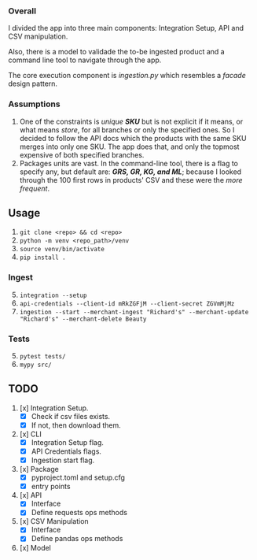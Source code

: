 ### Overall

<p>I divided the app into three main components:
Integration Setup, API and CSV manipulation.</p>
<p>Also, there is a model to validade the to-be
ingested product and a command line tool to navigate
through the app.</p>
<p>The core execution component is <em>ingestion.py</em>
which resembles a <em>facade</em> design pattern.</p>

### Assumptions 

1. One of the constraints is _unique __SKU___ but
is not explicit if it means, or what means _store_,
for all branches or only the specified ones. So I
decided to follow the API docs which the products with
the same SKU merges into only one SKU.
The app does that, and only the topmost expensive
of both specified branches.
2. Packages units are vast. In the command-line tool, 
there is a flag to specify any, but default are: 
___GRS, GR, KG, and ML___; because I looked through the 100 
first rows in products' CSV and these were the _more frequent_.


## Usage

1. `git clone <repo> && cd <repo>`
2. `python -m venv <repo_path>/venv`
3. `source venv/bin/activate`
4. `pip install .`

### Ingest

5. `integration --setup`
6. `api-credentials --client-id mRkZGFjM --client-secret ZGVmMjMz`
7. `ingestion --start --merchant-ingest "Richard's" --merchant-update "Richard's" --merchant-delete Beauty`

### Tests

5. `pytest tests/`
6. `mypy src/`

## TODO

1. [x] Integration Setup.
    * [x] Check if csv files exists.
    * [x] If not, then download them.
   
2. [x] CLI
    * [x] Integration Setup flag.
    * [x] API Credentials flags.
    * [x] Ingestion start flag.

3. [x] Package
    * [x] pyproject.toml and setup.cfg
    * [x] entry points

4. [x] API
    * [x] Interface
    * [x] Define requests ops methods

5. [x] CSV Manipulation
    * [x] Interface
    * [x] Define pandas ops methods

6. [x] Model